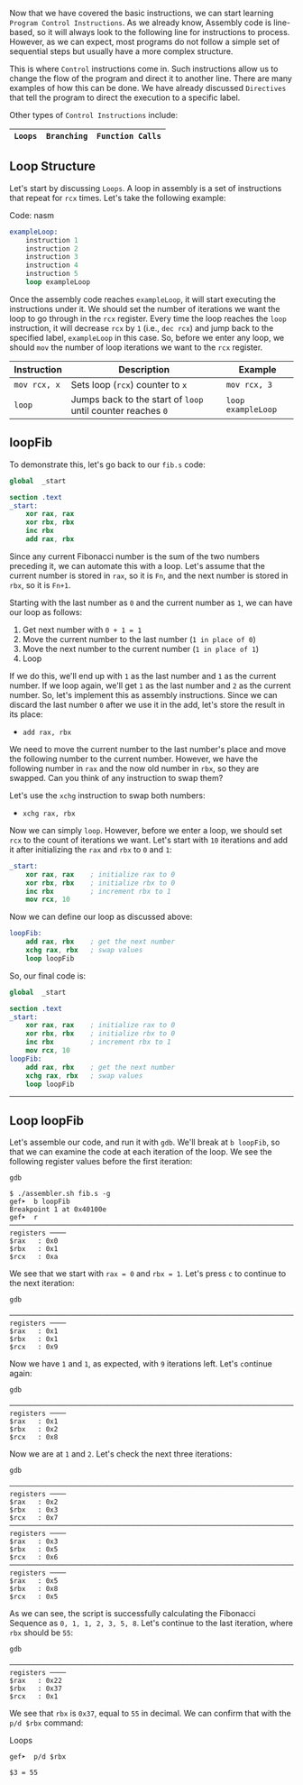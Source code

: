 Now that we have covered the basic instructions, we can start learning `Program Control Instructions`. As we already know, Assembly code is line-based, so it will always look to the following line for instructions to process. However, as we can expect, most programs do not follow a simple set of sequential steps but usually have a more complex structure.

This is where `Control` instructions come in. Such instructions allow us to change the flow of the program and direct it to another line. There are many examples of how this can be done. We have already discussed `Directives` that tell the program to direct the execution to a specific label.

Other types of `Control Instructions` include:

|`Loops`|`Branching`|`Function Calls`|
|---|---|---|


## Loop Structure

Let's start by discussing `Loops`. A loop in assembly is a set of instructions that repeat for `rcx` times. Let's take the following example:

Code: nasm

```nasm
exampleLoop:
    instruction 1
    instruction 2
    instruction 3
    instruction 4
    instruction 5
    loop exampleLoop
```

Once the assembly code reaches `exampleLoop`, it will start executing the instructions under it. We should set the number of iterations we want the loop to go through in the `rcx` register. Every time the loop reaches the `loop` instruction, it will decrease `rcx` by `1` (i.e., `dec rcx`) and jump back to the specified label, `exampleLoop` in this case. So, before we enter any loop, we should `mov` the number of loop iterations we want to the `rcx` register.

|**Instruction**|**Description**|**Example**|
|---|---|---|
|`mov rcx, x`|Sets loop (`rcx`) counter to `x`|`mov rcx, 3`|
|`loop`|Jumps back to the start of `loop` until counter reaches `0`|`loop exampleLoop`|

## loopFib

To demonstrate this, let's go back to our `fib.s` code:

```nasm
global  _start

section .text
_start:
    xor rax, rax
    xor rbx, rbx
    inc rbx
    add rax, rbx
```

Since any current Fibonacci number is the sum of the two numbers preceding it, we can automate this with a loop. Let's assume that the current number is stored in `rax`, so it is `Fn`, and the next number is stored in `rbx`, so it is `Fn+1`.

Starting with the last number as `0` and the current number as `1`, we can have our loop as follows:

1. Get next number with `0 + 1 = 1`
2. Move the current number to the last number (`1 in place of 0`)
3. Move the next number to the current number (`1 in place of 1`)
4. Loop

If we do this, we'll end up with `1` as the last number and `1` as the current number. If we loop again, we'll get `1` as the last number and `2` as the current number. So, let's implement this as assembly instructions. Since we can discard the last number `0` after we use it in the add, let's store the result in its place:

- `add rax, rbx`

We need to move the current number to the last number's place and move the following number to the current number. However, we have the following number in `rax` and the now old number in `rbx`, so they are swapped. Can you think of any instruction to swap them?

Let's use the `xchg` instruction to swap both numbers:

- `xchg rax, rbx`

Now we can simply `loop`. However, before we enter a loop, we should set `rcx` to the count of iterations we want. Let's start with `10` iterations and add it after initializing the `rax` and `rbx` to `0` and `1`:

```nasm
_start:
    xor rax, rax    ; initialize rax to 0
    xor rbx, rbx    ; initialize rbx to 0
    inc rbx         ; increment rbx to 1
    mov rcx, 10
```

Now we can define our loop as discussed above:

```nasm
loopFib:
    add rax, rbx    ; get the next number
    xchg rax, rbx   ; swap values
    loop loopFib
```

So, our final code is:

```nasm
global  _start

section .text
_start:
    xor rax, rax    ; initialize rax to 0
    xor rbx, rbx    ; initialize rbx to 0
    inc rbx         ; increment rbx to 1
    mov rcx, 10
loopFib:
    add rax, rbx    ; get the next number
    xchg rax, rbx   ; swap values
    loop loopFib
```

---

## Loop loopFib

Let's assemble our code, and run it with `gdb`. We'll break at `b loopFib`, so that we can examine the code at each iteration of the loop. We see the following register values before the first iteration:

```
gdb

$ ./assembler.sh fib.s -g
gef➤  b loopFib
Breakpoint 1 at 0x40100e
gef➤  r
───────────────────────────────────────────────────────────────────────────────────── registers ────
$rax   : 0x0
$rbx   : 0x1
$rcx   : 0xa
```

We see that we start with `rax = 0` and `rbx = 1`. Let's press `c` to continue to the next iteration:

```
gdb

───────────────────────────────────────────────────────────────────────────────────── registers ────
$rax   : 0x1
$rbx   : 0x1
$rcx   : 0x9
```

Now we have `1` and `1`, as expected, with `9` iterations left. Let's `c`ontinue again:

```
gdb

───────────────────────────────────────────────────────────────────────────────────── registers ────
$rax   : 0x1
$rbx   : 0x2
$rcx   : 0x8
```

Now we are at `1` and `2`. Let's check the next three iterations:

```
gdb

───────────────────────────────────────────────────────────────────────────────────── registers ────
$rax   : 0x2
$rbx   : 0x3
$rcx   : 0x7
───────────────────────────────────────────────────────────────────────────────────── registers ────
$rax   : 0x3
$rbx   : 0x5
$rcx   : 0x6
───────────────────────────────────────────────────────────────────────────────────── registers ────
$rax   : 0x5
$rbx   : 0x8
$rcx   : 0x5
```

As we can see, the script is successfully calculating the Fibonacci Sequence as `0, 1, 1, 2, 3, 5, 8`. Let's continue to the last iteration, where `rbx` should be `55`:

```
gdb

───────────────────────────────────────────────────────────────────────────────────── registers ────
$rax   : 0x22
$rbx   : 0x37
$rcx   : 0x1
```
We see that `rbx` is `0x37`, equal to `55` in decimal. We can confirm that with the `p/d $rbx` command:

Loops

```shell-session
gef➤  p/d $rbx

$3 = 55
```